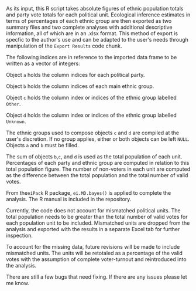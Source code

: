 As its input, this R script takes absolute figures of ethnic population totals and party vote totals for each political unit. Ecological inference estimates in terms of percentages of each ethnic group are then exported as two summary files and two complete analyses with additional descriptive information, all of which are in an .xlsx format. This method of export is specfic to the author's use and can be adapted to the user's needs through manipulation of the `Export Results` code chunk.

The following indices are in reference to the imported data frame to be written as a vector of integers:
  
  Object `a` holds the column indices for each political party.
  
  Object `b` holds the column indices of each main ethnic group. 
 
  Object `c` holds the column index or indices of the ethnic group labelled `Other`.
 
  Object `d` holds the column index or indices of the ethnic group labelled `Unknown`.

The ethnic groups used to compose objects `c` and `d` are compiled at the user's discretion. If no group applies, either or both objects can be left `NULL`. Objects `a` and `b` must be filled.

The sum of objects `b`,`c`, and `d` is used as the total population of each unit. Percentages of each party and ethnic group are computed in relation to this total population figure. The number of non-voters in each unit are computed as the difference between the total population and the total number of valid votes.

From the`eiPack` R package, `ei.MD.bayes()` is applied to complete the analysis. The R manual is included in the repository. 

Currently, the code does not account for mismatched political units. The total population needs to be greater than the total number of valid votes for each population unit to be included. Mismatched units are dropped from the analysis and exported with the results in a separate Excel tab for further inspection. 

To account for the missing data, future revisions will be made to include mismatched units. The units will be retotaled as a percentage of the valid votes with the assumption of complete voter-turnout and reintroduced into the analysis.



There are still a few bugs that need fixing. If there are any issues please let me know.
